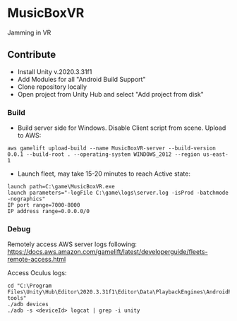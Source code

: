 # MusicBoxVR

Jamming in VR

## Contribute

- Install Unity v.2020.3.31f1
- Add Modules for all "Android Build Support"
- Clone repository locally
- Open project from Unity Hub and select "Add project from disk"

### Build

- Build server side for Windows. Disable Client script from scene. Upload to AWS:
```
aws gamelift upload-build --name MusicBoxVR-server --build-version 0.0.1 --build-root . --operating-system WINDOWS_2012 --region us-east-1
```
- Launch fleet, may take 15-20 minutes to reach Active state:
```
launch path=C:\game\MusicBoxVR.exe
launch parameters="-logFile C:\game\logs\server.log -isProd -batchmode -nographics"
IP port range=7000-8000
IP address range=0.0.0.0/0
```

### Debug

Remotely access AWS server logs following:
https://docs.aws.amazon.com/gamelift/latest/developerguide/fleets-remote-access.html

Access Oculus logs:
```
cd "C:\Program Files\Unity\Hub\Editor\2020.3.31f1\Editor\Data\PlaybackEngines\AndroidPlayer\SDK\platform-tools"
./adb devices
./adb -s <deviceId> logcat | grep -i unity
```
